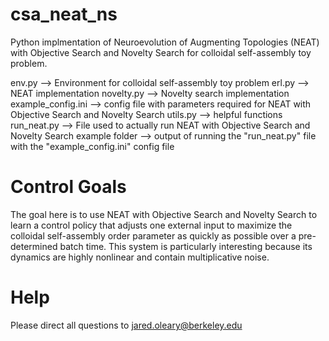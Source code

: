 # csa_neat_ns
Python implmentation of Neuroevolution of Augmenting Topologies (NEAT) with Objective Search and Novelty Search for colloidal self-assembly toy problem.

env.py --> Environment for colloidal self-assembly toy problem
erl.py --> NEAT implementation
novelty.py --> Novelty search implementation
example_config.ini --> config file with parameters required for NEAT with Objective Search and Novelty Search
utils.py --> helpful functions
run_neat.py --> File used to actually run NEAT with Objective Search and Novelty Search
example folder --> output of running the "run_neat.py" file with the "example_config.ini" config file

# Control Goals
The goal here is to use NEAT with Objective Search and Novelty Search to learn a control policy that adjusts one external input to maximize the colloidal self-assembly order parameter as quickly as possible over a pre-determined batch time. This system is particularly interesting because its dynamics are highly nonlinear and contain multiplicative noise. 

# Help
Please direct all questions to jared.oleary@berkeley.edu
